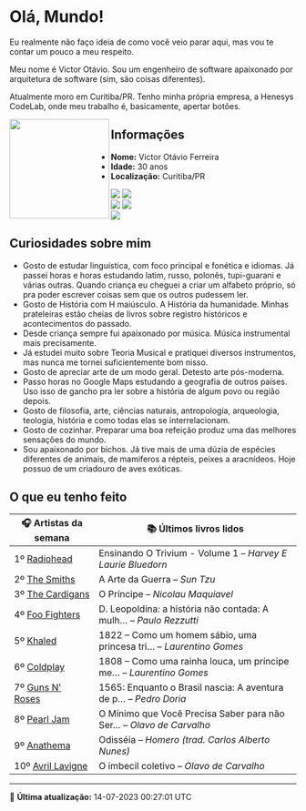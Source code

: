 # Olá, Mundo!

Eu realmente não faço ideia de como você veio parar aqui, mas vou te contar um pouco a meu respeito.

Meu nome é Victor Otávio. Sou um engenheiro de software apaixonado por arquitetura de software (sim, são coisas diferentes).

Atualmente moro em Curitiba/PR. Tenho minha própria empresa, a Henesys CodeLab, onde meu trabalho é, basicamente, apertar botões.

<img align="left" src="https://github.com/vctrtvfrrr/vctrtvfrrr/raw/master/octocat.png" alt="" width="175" />

## Informações

- **Nome:** Victor Otávio Ferreira
- **Idade:** 30 anos
- **Localização:** Curitiba/PR

[![](https://img.shields.io/badge/LinkedIn-victorotavio-blue)](https://www.linkedin.com/in/victorotavio/) [![](https://img.shields.io/badge/Twitter-@vctrtvfrrr-blue)](https://twitter.com/vctrtvfrrr)  
[![](https://img.shields.io/badge/GitHub-vctrtvfrrr-24292e)](https://github.com/vctrtvfrrr) [![](https://img.shields.io/badge/GitLab-vctrtvfrrr-ec5d16)](https://gitlab.com/vctrtvfrrr)  
[![](https://img.shields.io/badge/Email-victor@otavioferreira.com.br-red)](mailto:victor@otavioferreira.com.br)  

## Curiosidades sobre mim

-   Gosto de estudar linguística, com foco principal e fonética e idiomas. Já passei horas e horas estudando latim, russo, polonês, tupi-guarani e várias outras. Quando criança eu cheguei a criar um alfabeto próprio, só pra poder escrever coisas sem que os outros pudessem ler.
-   Gosto de História com H maiúsculo. A História da humanidade. Minhas prateleiras estão cheias de livros sobre registro históricos e acontecimentos do passado.
-   Desde criança sempre fui apaixonado por música. Música instrumental mais precisamente.
-   Já estudei muito sobre Teoria Musical e pratiquei diversos instrumentos, mas nunca me tornei suficientemente bom nisso.
-   Gosto de apreciar arte de um modo geral. Detesto arte pós-moderna.
-   Passo horas no Google Maps estudando a geografia de outros países. Uso isso de gancho pra ler sobre a história de algum povo ou região depois.
-   Gosto de filosofia, arte, ciências naturais, antropologia, arqueologia, teologia, história e como todas elas se interrelacionam.
-   Gosto de cozinhar. Preparar uma boa refeição produz uma das melhores sensações do mundo.
-   Sou apaixonado por bichos. Já tive mais de uma dúzia de espécies diferentes de animais, de mamiferos a répteis, peixes a aracnídeos. Hoje possuo de um criadouro de aves exóticas.


## O que eu tenho feito

|                     🎧 Artistas da semana                     |                      📚 Últimos livros lidos                      |
|---------------------------------------------------------------|-------------------------------------------------------------------|
| 1º [Radiohead](https://www.last.fm/music/Radiohead)           | Ensinando O Trivium - Volume 1	–	_Harvey E Laurie Bluedorn_         |
| 2º [The Smiths](https://www.last.fm/music/The+Smiths)         | A Arte da Guerra	–	_Sun Tzu_                                        |
| 3º [The Cardigans](https://www.last.fm/music/The+Cardigans)   | O Príncipe	–	_Nicolau Maquiavel_                                    |
| 4º [Foo Fighters](https://www.last.fm/music/Foo+Fighters)     | D. Leopoldina: a história não contada: A mulh…	–	_Paulo Rezzutti_   |
| 5º [Khaled](https://www.last.fm/music/Khaled)                 | 1822 – Como um homem sábio, uma princesa tri…	–	_Laurentino Gomes_  |
| 6º [Coldplay](https://www.last.fm/music/Coldplay)             | 1808 – Como uma rainha louca, um príncipe me…	–	_Laurentino Gomes_  |
| 7º [Guns N' Roses](https://www.last.fm/music/Guns+N%27+Roses) | 1565: Enquanto o Brasil nascia: A aventura de p…	–	_Pedro Doria_    |
| 8º [Pearl Jam](https://www.last.fm/music/Pearl+Jam)           | O Mínimo que Você Precisa Saber para não Ser…	–	_Olavo de Carvalho_ |
| 9º [Anathema](https://www.last.fm/music/Anathema)             | Odisséia	–	_Homero (trad. Carlos Alberto Nunes)_                    |
| 10º [Avril Lavigne](https://www.last.fm/music/Avril+Lavigne)  | O imbecil coletivo	–	_Olavo de Carvalho_                            |


---

🚀 **Última atualização:** 14-07-2023 00:27:01 UTC